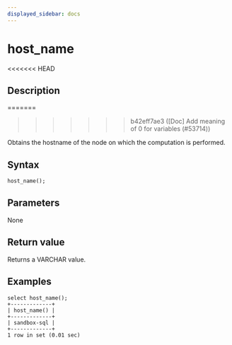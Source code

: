 ```yaml
---
displayed_sidebar: docs
---
```


# host_name

<<<<<<< HEAD
## Description
=======

>>>>>>> b42eff7ae3 ([Doc] Add meaning of 0 for variables (#53714))

Obtains the hostname of the node on which the computation is performed.

## Syntax

```Haskell
host_name();
```

## Parameters

None

## Return value

Returns a VARCHAR value.

## Examples

```Plaintext
select host_name();
+-------------+
| host_name() |
+-------------+
| sandbox-sql |
+-------------+
1 row in set (0.01 sec)
```
